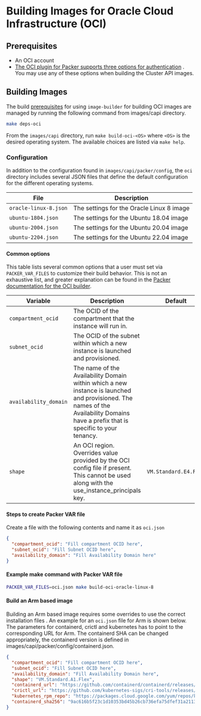 # Building Images for Oracle Cloud Infrastructure (OCI)

## Prerequisites

- An OCI account
- [The OCI plugin for Packer supports three options for authentication](https://www.packer.io/docs/builders/oracle/oci#authentication)
  . You may use any of these options when building the Cluster API images.

## Building Images

The build [prerequisites](../capi.md#prerequisites) for using `image-builder` for
building OCI images are managed by running the following command from images/capi directory.

```bash
make deps-oci
```

From the `images/capi` directory, run `make build-oci-<OS>` where `<OS>` is
the desired operating system. The available choices are listed via `make help`.

### Configuration

In addition to the configuration found in `images/capi/packer/config`, the `oci`
directory includes several JSON files that define the default configuration for
the different operating systems.

| File | Description |
|------|-------------|
| `oracle-linux-8.json` | The settings for the Oracle Linux 8 image |
| `ubuntu-1804.json` | The settings for the Ubuntu 18.04 image |
| `ubuntu-2004.json` | The settings for the Ubuntu 20.04 image |
| `ubuntu-2204.json` | The settings for the Ubuntu 22.04 image |


#### Common options

This table lists several common options that a user must set via
`PACKER_VAR_FILES` to customize their build behavior.  This is not an exhaustive
list, and greater explanation can be found in the
[Packer documentation for the OCI builder](https://www.packer.io/docs/builders/oracle/oci#required-configuration-parameters).

| Variable | Description | Default | Mandatory |
|----------|-------------|---------|---------|
| `compartment_ocid` | The OCID of the compartment that the instance will run in. |  | Yes |
| `subnet_ocid` |  The OCID of the subnet within which a new instance is launched and provisioned. |  | Yes |
| `availability_domain` | The name of the Availability Domain within which a new instance is launched and provisioned. The names of the Availability Domains have a prefix that is specific to your tenancy. |  | Yes |
| `shape` | An OCI region. Overrides value provided by the OCI config file if present. This cannot be used along with the use_instance_principals key. | `VM.Standard.E4.Flex` | No |

#### Steps to create Packer VAR file

Create a file with the following contents and name it as `oci.json`

```json
{
  "compartment_ocid": "Fill compartment OCID here",
  "subnet_ocid": "Fill Subnet OCID here",
  "availability_domain": "Fill Availability Domain here"
}
```

#### Example make command with Packer VAR file

```bash
PACKER_VAR_FILES=oci.json make build-oci-oracle-linux-8
```

#### Build an Arm based image

Building an Arm based image requires some overrides to use the correct installation files . An example for an 
`oci.json` file  for Arm is shown below. The parameters for containerd, crictl and kubernetes 
has to point to the corresponding URL for Arm. The containerd SHA can be changed appropriately, the containerd version
is defined in images/capi/packer/config/containerd.json.

```json
{
  "compartment_ocid": "Fill compartment OCID here",
  "subnet_ocid": "Fill Subnet OCID here",
  "availability_domain": "Fill Availability Domain here",
  "shape": "VM.Standard.A1.Flex",
  "containerd_url": "https://github.com/containerd/containerd/releases/download/v{{user `containerd_version`}}/cri-containerd-cni-{{user `containerd_version`}}-linux-arm64.tar.gz",
  "crictl_url": "https://github.com/kubernetes-sigs/cri-tools/releases/download/v{{user `crictl_version`}}/crictl-v{{user `crictl_version`}}-linux-arm64.tar.gz",
  "kubernetes_rpm_repo": "https://packages.cloud.google.com/yum/repos/kubernetes-el7-aarch64",
  "containerd_sha256": "9ac616b5f23c1d10353bd45b26cb736efa75dfef31a2113baff2435dbc7becb8"
}
```
